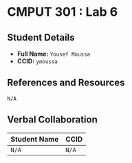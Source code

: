 # CMPUT 301 : Lab 6

## Student Details

- **Full Name:** `Yousef Moussa`
- **CCID:** `ymoussa`

## References and Resources

`N/A`

## Verbal Collaboration

| Student Name | CCID     |
| ------------ | -------- |
| `N/A` | `N/A` |

